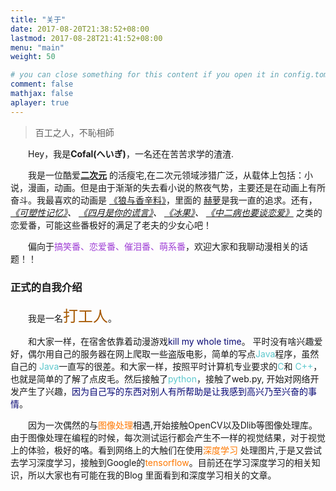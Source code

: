 ```yaml
---
title: "关于"
date: 2017-08-20T21:38:52+08:00
lastmod: 2017-08-28T21:41:52+08:00
menu: "main"
weight: 50

# you can close something for this content if you open it in config.toml.
comment: false
mathjax: false
aplayer: true
---
```


<div class="zh post-container">
    <!--copied from markdown -->
    <blockquote><p>百工之人，不恥相師</p></blockquote>
    <p>&emsp;&emsp;Hey，我是<strong>Cofal(へいぎ)</strong>，一名还在苦苦求学的渣渣.</p>
    <p>
        &emsp;&emsp;我是一位酷爱<strong><a href="{{ site.url }}/tags/#二次元">二次元</a></strong>
        的活瘦宅,在二次元领域涉猎广泛，从载体上包括：小说，漫画，动画。但是由于渐渐的失去看小说的熬夜气势，主要还是在动画上有所奋斗。我最喜欢的动画是
        <a href="https://www.bilibili.com/bangumi/play/ss1071/">《狼与香辛料》</a>，里面的
        <a href="https://baike.baidu.com/item/%E8%B5%AB%E8%90%9D/10074198?fr=aladdin">赫萝</a>是我一直的追求。还有，
        <i>
            <a href="https://www.bilibili.com/bangumi/play/ss1552/">《可塑性记忆》</a>、
            <a href="https://www.bilibili.com/bangumi/play/ss1699/">《四月是你的谎言》</a>、
            <a href="https://www.bilibili.com/bangumi/play/ss3398/">《冰果》</a>、
            <a href="https://www.bilibili.com/bangumi/play/ss4340/">《中二病也要谈恋爱》</a>
        </i>
        之类的恋爱番，可能这些番极好的满足了老夫的少女心吧！
    </p>
    <p>
    &emsp;&emsp;偏向于<font color="#9f3ed5">搞笑番、恋爱番、催泪番、萌系番</font>，欢迎大家和我聊动漫相关的话题！！
    </p>
    <h3>正式的自我介绍</h3>
    <p>
        &emsp;&emsp;我是一名<font color="#A65800" size="+2">打工人</font>。
    </p>
    <p>
        &emsp;&emsp;和大家一样，在宿舍依靠着动漫游戏<font color="#090974">kill my whole time</font>。
        平时没有啥兴趣爱好，偶尔用自己的服务器在网上爬取一些盗版电影，简单的写点<font color="#5dc8cd">Java</font>程序，虽然自己的
        <font color="#5dc8cd">Java</font>一直写的很差。和大家一样，按照平时计算机专业要求的<font color="#5dc8cd">C</font>和
        <font color="#5dc8cd">C++</font>，也就是简单的了解了点皮毛。然后接触了<font color="#5dc8cd">python</font>，接触了web.py,
        开始对网络开发产生了兴趣，<font color="#090974">因为自己写的东西对别人有所帮助是让我感到高兴乃至兴奋的事情</font>。
    </p>
    <p>
        &emsp;&emsp;因为一次偶然的与<font color="#FF7800">图像处理</font>相遇,开始接触OpenCV以及Dlib等图像处理库。
        由于图像处理在编程的时候，每次测试运行都会产生不一样的视觉结果，对于视觉上的体验，极好的咯。看到网络上的大触们在使用<font color="#FF7800">深度学习</font>
        处理图片,于是又尝试去学习深度学习，接触到Google的<font color="#FF7800">tensorflow</font>。目前还在学习深度学习的相关知识，所以大家也有可能在我的Blog
        里面看到和深度学习相关的文章。
    </p>
    <p>
    </p>
</div>
